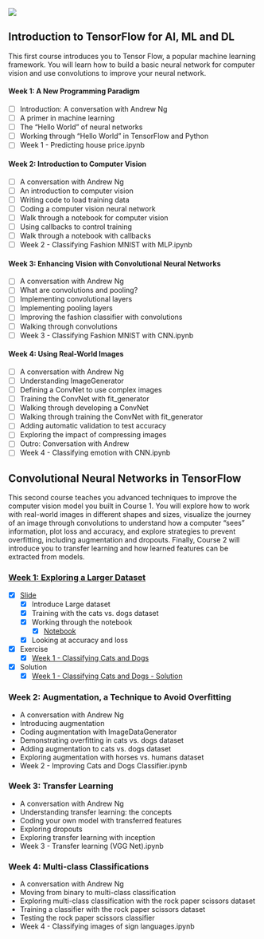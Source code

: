 ![](https://d2wvfoqc9gyqzf.cloudfront.net/content/uploads/2019/06/Website-TFSDesktopBanner.png)

## Introduction to TensorFlow for AI, ML and DL

This first course introduces you to Tensor Flow, a popular machine learning framework. You will learn how to build a basic neural network for computer vision and use convolutions to improve your neural network.

#### Week 1: A New Programming Paradigm

* [ ] Introduction: A conversation with Andrew Ng
* [ ] A primer in machine learning
* [ ] The “Hello World” of neural networks
* [ ] Working through “Hello World” in TensorFlow and Python
* [ ] Week 1 - Predicting house price.ipynb

#### Week 2: Introduction to Computer Vision

* [ ] A conversation with Andrew Ng
* [ ] An introduction to computer vision
* [ ] Writing code to load training data
* [ ] Coding a computer vision neural network
* [ ] Walk through a notebook for computer vision
* [ ] Using callbacks to control training
* [ ] Walk through a notebook with callbacks
* [ ] Week 2 - Classifying Fashion MNIST with MLP.ipynb

#### Week 3: Enhancing Vision with Convolutional Neural Networks

* [ ] A conversation with Andrew Ng
* [ ] What are convolutions and pooling?
* [ ] Implementing convolutional layers
* [ ] Implementing pooling layers
* [ ] Improving the fashion classifier with convolutions
* [ ] Walking through convolutions
* [ ] Week 3 - Classifying Fashion MNIST with CNN.ipynb

#### Week 4: Using Real-World Images

* [ ] A conversation with Andrew Ng
* [ ] Understanding ImageGenerator
* [ ] Defining a ConvNet to use complex images
* [ ] Training the ConvNet with fit_generator
* [ ] Walking through developing a ConvNet
* [ ] Walking through training the ConvNet with fit_generator
* [ ] Adding automatic validation to test accuracy
* [ ] Exploring the impact of compressing images
* [ ] Outro: Conversation with Andrew
* [ ] Week 4 - Classifying emotion with CNN.ipynb

## Convolutional Neural Networks in TensorFlow

This second course teaches you advanced techniques to improve the computer vision model you built in Course 1. You will explore how to work with real-world images in different shapes and sizes, visualize the journey of an image through convolutions to understand how a computer “sees” information, plot loss and accuracy, and explore strategies to prevent overfitting, including augmentation and dropouts. Finally, Course 2 will introduce you to transfer learning and how learned features can be extracted from models.


### [Week 1: Exploring a Larger Dataset](./Week_1/)
* [x] [Slide](./Week_1/Slide/Exploring_a_Larger_Dataset.pptx)
  * [x] Introduce Large dataset
  * [x] Training with the cats vs. dogs dataset
  * [x] Working through the notebook
    * [x] [Notebook](./Week_1/Notebook/Part3_Notebook.ipynb)
  * [x] Looking at accuracy and loss
* [x] Exercise
  * [x] [Week 1 - Classifying Cats and Dogs](./Week_1/Exercise/Week1_Question.ipynb)
* [x] Solution
  * [x] [Week 1 - Classifying Cats and Dogs - Solution](./Week_1/Exercise/Solution/Week1_Question_Solution.ipynb)

### Week 2: Augmentation, a Technique to Avoid Overfitting

- A conversation with Andrew Ng
- Introducing augmentation
- Coding augmentation with ImageDataGenerator
- Demonstrating overfitting in cats vs. dogs dataset
- Adding augmentation to cats vs. dogs dataset
- Exploring augmentation with horses vs. humans dataset
- Week 2 - Improving Cats and Dogs Classifier.ipynb

### Week 3: Transfer Learning

- A conversation with Andrew Ng
- Understanding transfer learning: the concepts
- Coding your own model with transferred features
- Exploring dropouts
- Exploring transfer learning with inception
- Week 3 - Transfer learning (VGG Net).ipynb

### Week 4: Multi-class Classifications

- A conversation with Andrew Ng
- Moving from binary to multi-class classification
- Exploring multi-class classification with the rock paper scissors dataset
- Training a classifier with the rock paper scissors dataset
- Testing the rock paper scissors classifier
- Week 4 - Classifying images of sign languages.ipynb

